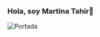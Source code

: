 ### Hola, soy Martina Tahir👋

![Portada](https://drive.google.com/file/d/1su1mxXQzr60yZrkZBzm0ULnMXwUKIMzc/view?usp=sharing)

<!--
**MartuTahir/MartuTahir** is a ✨ _special_ ✨ repository because its `README.md` (this file) appears on your GitHub profile.

Here are some ideas to get you started:

- 🔭 I’m currently working on ...
- 🌱 I’m currently learning ...
- 👯 I’m looking to collaborate on ...
- 🤔 I’m looking for help with ...
- 💬 Ask me about ...
- 📫 How to reach me: ...
- 😄 Pronouns: ...
- ⚡ Fun fact: ...
-->

